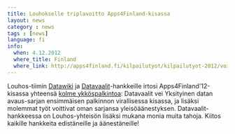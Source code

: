 ```yaml
---
title: Louhokselle triplavoitto Apps4Finland-kisassa
layout: news
category : news
tags : [news]
language: fi
info:
  when: 4.12.2012
  where_title: Finland
  where_link: http://apps4finland.fi/kilpailutyot/kilpailutyot-2012/voittajat/
---
```


Louhos-tiimin [Datawiki](http://louhos.github.com/datawiki/) ja [Datavaalit](http://www.datavaalit.fi)-hankkeille irtosi Apps4Finland'12-kisassa yhteensä [kolme ykköspalkintoa](http://apps4finland.fi/kilpailutyot/kilpailutyot-2012/voittajat/): Datavaalit vei Yksityinen datan avaus-sarjan ensimmäisen palkinnon virallisessa kisassa, ja lisäksi molemmat työt voittivat oman sarjansa yleisöäänestyksen. Datavaalit-hankkeessa on Louhos-yhteisön lisäksi mukana monia muita tahoja. Kiitos kaikille hankkeita edistäneille ja äänestäneille!








